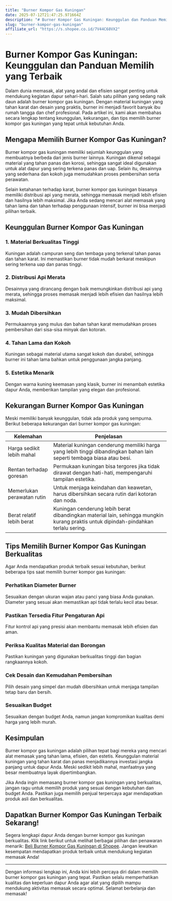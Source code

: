 ```yaml
---
title: "Burner Kompor Gas Kuningan"
date: 2025-07-12T21:47:25.971664Z
description: "# Burner Kompor Gas Kuningan: Keunggulan dan Panduan Memilih yang Terbaik..."
slug: "burner-kompor-gas-kuningan"
affiliate_url: "https://s.shopee.co.id/7V44C68VX2"
---
```

# Burner Kompor Gas Kuningan: Keunggulan dan Panduan Memilih yang Terbaik

Dalam dunia memasak, alat yang andal dan efisien sangat penting untuk mendukung kegiatan dapur sehari-hari. Salah satu pilihan yang sedang naik daun adalah burner kompor gas kuningan. Dengan material kuningan yang tahan karat dan desain yang praktis, burner ini menjadi favorit banyak ibu rumah tangga dan chef profesional. Pada artikel ini, kami akan membahas secara lengkap tentang keunggulan, kekurangan, dan tips memilih burner kompor gas kuningan yang tepat untuk kebutuhan Anda.

## Mengapa Memilih Burner Kompor Gas Kuningan?

Burner kompor gas kuningan memiliki sejumlah keunggulan yang membuatnya berbeda dari jenis burner lainnya. Kuningan dikenal sebagai material yang tahan panas dan korosi, sehingga sangat ideal digunakan untuk alat dapur yang sering terkena panas dan uap. Selain itu, desainnya yang sederhana dan kokoh juga memudahkan proses pembersihan serta perawatan.

Selain ketahanan terhadap karat, burner kompor gas kuningan biasanya memiliki distribusi api yang merata, sehingga memasak menjadi lebih efisien dan hasilnya lebih maksimal. Jika Anda sedang mencari alat memasak yang tahan lama dan tahan terhadap penggunaan intensif, burner ini bisa menjadi pilihan terbaik.

## Keunggulan Burner Kompor Gas Kuningan

### 1. Material Berkualitas Tinggi
Kuningan adalah campuran seng dan tembaga yang terkenal tahan panas dan tahan karat. Ini memastikan burner tidak mudah berkarat meskipun sering terkena uap dan panas tinggi.

### 2. Distribusi Api Merata
Desainnya yang dirancang dengan baik memungkinkan distribusi api yang merata, sehingga proses memasak menjadi lebih efisien dan hasilnya lebih maksimal.

### 3. Mudah Dibersihkan
Permukaannya yang mulus dan bahan tahan karat memudahkan proses pembersihan dari sisa-sisa minyak dan kotoran.

### 4. Tahan Lama dan Kokoh
Kuningan sebagai material utama sangat kokoh dan durabel, sehingga burner ini tahan lama bahkan untuk penggunaan jangka panjang.

### 5. Estetika Menarik
Dengan warna kuning keemasan yang klasik, burner ini menambah estetika dapur Anda, memberikan tampilan yang elegan dan profesional.

## Kekurangan Burner Kompor Gas Kuningan

Meski memiliki banyak keunggulan, tidak ada produk yang sempurna. Berikut beberapa kekurangan dari burner kompor gas kuningan:

| **Kelemahan** | **Penjelasan** |
|---|---|
| Harga sedikit lebih mahal | Material kuningan cenderung memiliki harga yang lebih tinggi dibandingkan bahan lain seperti tembaga biasa atau besi. |
| Rentan terhadap goresan | Permukaan kuningan bisa tergores jika tidak dirawat dengan hati-hati, mempengaruhi tampilan estetika. |
| Memerlukan perawatan rutin | Untuk menjaga keindahan dan keawetan, harus dibersihkan secara rutin dari kotoran dan noda. |
| Berat relatif lebih berat | Kuningan cenderung lebih berat dibandingkan material lain, sehingga mungkin kurang praktis untuk dipindah-pindahkan terlalu sering. |

## Tips Memilih Burner Kompor Gas Kuningan Berkualitas

Agar Anda mendapatkan produk terbaik sesuai kebutuhan, berikut beberapa tips saat memilih burner kompor gas kuningan:

### Perhatikan Diameter Burner
Sesuaikan dengan ukuran wajan atau panci yang biasa Anda gunakan. Diameter yang sesuai akan memastikan api tidak terlalu kecil atau besar.

### Pastikan Tersedia Fitur Pengaturan Api
Fitur kontrol api yang presisi akan membantu memasak lebih efisien dan aman.

### Periksa Kualitas Material dan Borongan
Pastikan kuningan yang digunakan berkualitas tinggi dan bagian rangkaannya kokoh.

### Cek Desain dan Kemudahan Pembersihan
Pilih desain yang simpel dan mudah dibersihkan untuk menjaga tampilan tetap baru dan bersih.

### Sesuaikan Budget
Sesuaikan dengan budget Anda, namun jangan kompromikan kualitas demi harga yang lebih murah.

## Kesimpulan

Burner kompor gas kuningan adalah pilihan tepat bagi mereka yang mencari alat memasak yang tahan lama, efisien, dan estetis. Keunggulan material kuningan yang tahan karat dan panas menjadikannya investasi jangka panjang untuk dapur Anda. Meski sedikit lebih mahal, manfaatnya yang besar membuatnya layak dipertimbangkan.

Jika Anda ingin memasang burner kompor gas kuningan yang berkualitas, jangan ragu untuk memilih produk yang sesuai dengan kebutuhan dan budget Anda. Pastikan juga memilih penjual terpercaya agar mendapatkan produk asli dan berkualitas.

## Dapatkan Burner Kompor Gas Kuningan Terbaik Sekarang!

Segera lengkapi dapur Anda dengan burner kompor gas kuningan berkualitas. Klik link berikut untuk melihat berbagai pilihan dan penawaran menarik: [Beli Burner Kompor Gas Kuningan di Shopee](https://s.shopee.co.id/7V44C68VX2). Jangan lewatkan kesempatan mendapatkan produk terbaik untuk mendukung kegiatan memasak Anda!

---

Dengan informasi lengkap ini, Anda kini lebih percaya diri dalam memilih burner kompor gas kuningan yang tepat. Pastikan selalu memperhatikan kualitas dan keperluan dapur Anda agar alat yang dipilih mampu mendukung aktivitas memasak secara optimal. Selamat berbelanja dan memasak!
